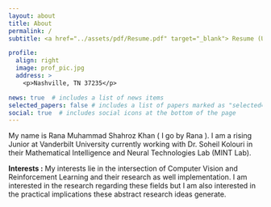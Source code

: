 ```yaml
---
layout: about
title: About
permalink: /
subtitle: <a href="../assets/pdf/Resume.pdf" target="_blank"> Resume (Updated June 2022)</a>.

profile:
  align: right
  image: prof_pic.jpg
  address: >
    <p>Nashville, TN 37235</p>

news: true  # includes a list of news items
selected_papers: false # includes a list of papers marked as "selected={true}"
social: true  # includes social icons at the bottom of the page
---
```


My name is Rana Muhammad Shahroz Khan ( I go by Rana ). I am a rising Junior at Vanderbilt University currently working with Dr. Soheil Kolouri in their Mathematical Intelligence and Neural Technologies Lab (MINT Lab). <br>

**Interests :** My interests lie in the intersection of Computer Vision and Reinforcement Learning and their research as well implementation. I am interested in the research regarding these fields but I am also interested in the practical implications these abstract research ideas generate. <br>
